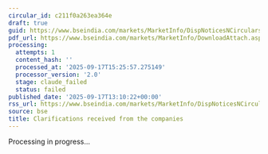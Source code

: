 ```yaml
---
circular_id: c211f0a263ea364e
draft: true
guid: https://www.bseindia.com/markets/MarketInfo/DispNoticesNCirculars.aspx?Noticeid={3445180D-13A9-4ABB-B685-5ABE02C182DF}&noticeno=20250917-44&dt=09/17/2025&icount=44&totcount=56&flag=0
pdf_url: https://www.bseindia.com/markets/MarketInfo/DownloadAttach.aspx?id=20250917-44&attachedId=97c5293a-9dae-4453-a7f8-0f1b7d273547
processing:
  attempts: 1
  content_hash: ''
  processed_at: '2025-09-17T15:25:57.275149'
  processor_version: '2.0'
  stage: claude_failed
  status: failed
published_date: '2025-09-17T13:10:22+00:00'
rss_url: https://www.bseindia.com/markets/MarketInfo/DispNoticesNCirculars.aspx?Noticeid={3445180D-13A9-4ABB-B685-5ABE02C182DF}&noticeno=20250917-44&dt=09/17/2025&icount=44&totcount=56&flag=0
source: bse
title: Clarifications received from the companies
---
```


Processing in progress...